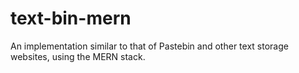# text-bin-mern
An implementation similar to that of Pastebin and other text storage websites, using the MERN stack.
